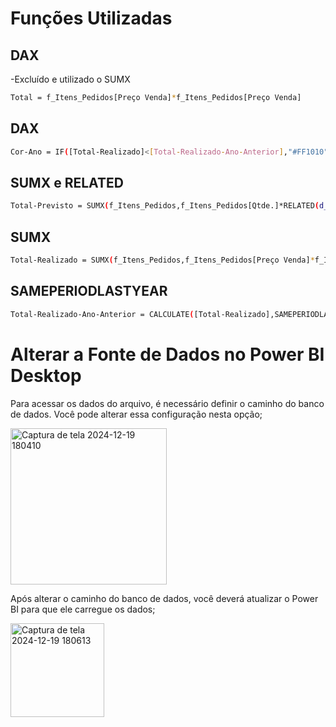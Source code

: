 # Funções Utilizadas


## DAX
-Excluído e utilizado o SUMX
```bash
Total = f_Itens_Pedidos[Preço Venda]*f_Itens_Pedidos[Preço Venda]
```

## DAX
```bash
Cor-Ano = IF([Total-Realizado]<[Total-Realizado-Ano-Anterior],"#FF1010","#118DFF")
```

## SUMX e RELATED
```bash
Total-Previsto = SUMX(f_Itens_Pedidos,f_Itens_Pedidos[Qtde.]*RELATED(d_Produtos[Preço base]))
```

## SUMX
```bash
Total-Realizado = SUMX(f_Itens_Pedidos,f_Itens_Pedidos[Preço Venda]*f_Itens_Pedidos[Qtde.])
```

## SAMEPERIODLASTYEAR
```bash
Total-Realizado-Ano-Anterior = CALCULATE([Total-Realizado],SAMEPERIODLASTYEAR(d_calendario[Date]))
```

# Alterar a Fonte de Dados no Power BI Desktop

Para acessar os dados do arquivo, é necessário definir o caminho do banco de dados. Você pode alterar essa configuração nesta opção;
<p align="left">
  <img src="https://github.com/user-attachments/assets/602a5bae-ea0c-4483-8036-84118c49e986"alt="Captura de tela 2024-12-19 180410"width="250">
</p>

Após alterar o caminho do banco de dados, você deverá atualizar o Power BI para que ele carregue os dados;
<p align="left">
  <img src="https://github.com/user-attachments/assets/1fc53524-e9a0-42d8-bc76-6dc23eea9a45"alt="Captura de tela 2024-12-19 180613"width="150">
</p>
